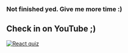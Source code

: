 ### Not finished yed. Give me more time :)

## Check in on YouTube ;) 

[![React quiz](https://img.youtube.com/vi/ET1K4MC5Pok/0.jpg)](https://youtu.be/ET1K4MC5Pok "React quiz")
